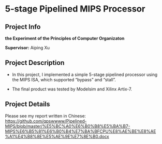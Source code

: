 # 5-stage Pipelined MIPS Processor

## Project Info

**the Experiment of the Principles of Computer Organizaton**

**Supervisor:** Aiping Xu

## Project Description

- In this project, I implemented a simple 5-stage pipelined processor using the MIPS ISA, which supported “bypass” and “stall”. 

- The final product was tested by Modelsim and Xilinx Artix-7. 

## Project Details

Please see my report written in Chinese: https://github.com/qpswwww/Pipelined-MIPS/blob/master/%E5%BC%A0%E6%B0%B8%E5%BA%B7-MIPS%E6%B5%81%E6%B0%B4%E7%BA%BFCPU%E8%AE%BE%E8%AE%A1%E4%B8%8E%E5%AE%9E%E7%8E%B0.docx
